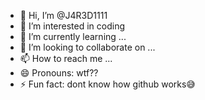 - 👋 Hi, I’m @J4R3D1111
- 👀 I’m interested in coding
- 🌱 I’m currently learning ...
- 💞️ I’m looking to collaborate on ...
- 📫 How to reach me ...
- 😄 Pronouns: wtf??
- ⚡ Fun fact: dont know how github works😅

<!---
J4R3D1111/J4R3D1111 is a ✨ special ✨ repository because its `README.md` (this file) appears on your GitHub profile.
You can click the Preview link to take a look at your changes.
--->
